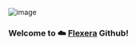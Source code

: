 ![image](https://github.com/user-attachments/assets/120efc3b-e550-463b-bc83-c1a8b93fc262)

### Welcome to ☁️ [Flexera](https://spot.io) Github!
